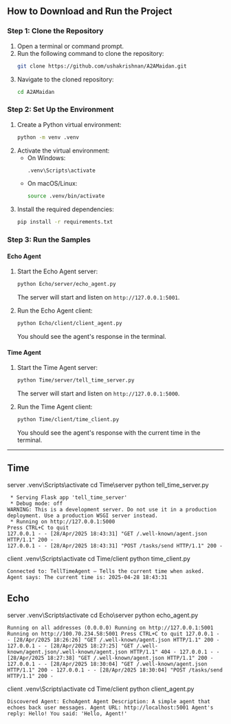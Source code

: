## How to Download and Run the Project

### Step 1: Clone the Repository
1. Open a terminal or command prompt.
2. Run the following command to clone the repository:
   ```bash
   git clone https://github.com/ushakrishnan/A2AMaidan.git
   ```
3. Navigate to the cloned repository:
   ```bash
   cd A2AMaidan
   ```

### Step 2: Set Up the Environment
1. Create a Python virtual environment:
   ```bash
   python -m venv .venv
   ```
2. Activate the virtual environment:
   - On Windows:
     ```bash
     .venv\Scripts\activate
     ```
   - On macOS/Linux:
     ```bash
     source .venv/bin/activate
     ```
3. Install the required dependencies:
   ```bash
   pip install -r requirements.txt
   ```

### Step 3: Run the Samples

#### Echo Agent
1. Start the Echo Agent server:
   ```bash
   python Echo/server/echo_agent.py
   ```
   The server will start and listen on `http://127.0.0.1:5001`.

2. Run the Echo Agent client:
   ```bash
   python Echo/client/client_agent.py
   ```
   You should see the agent's response in the terminal.

#### Time Agent
1. Start the Time Agent server:
   ```bash
   python Time/server/tell_time_server.py
   ```
   The server will start and listen on `http://127.0.0.1:5000`.

2. Run the Time Agent client:
   ```bash
   python Time/client/time_client.py
   ```
   You should see the agent's response with the current time in the terminal.


---

## Time
server
.venv\Scripts\activate
cd Time\server
python tell_time_server.py
```
 * Serving Flask app 'tell_time_server'
 * Debug mode: off
WARNING: This is a development server. Do not use it in a production deployment. Use a production WSGI server instead.
 * Running on http://127.0.0.1:5000
Press CTRL+C to quit
127.0.0.1 - - [28/Apr/2025 18:43:31] "GET /.well-known/agent.json HTTP/1.1" 200 -
127.0.0.1 - - [28/Apr/2025 18:43:31] "POST /tasks/send HTTP/1.1" 200 -
```

client
.venv\Scripts\activate
cd Time/client
python time_client.py
```
Connected to: TellTimeAgent – Tells the current time when asked.
Agent says: The current time is: 2025-04-28 18:43:31
```

## Echo
server
.venv\Scripts\activate
cd Echo\server
python echo_agent.py

`
 Running on all addresses (0.0.0.0)
 Running on http://127.0.0.1:5001
 Running on http://100.70.234.58:5001
Press CTRL+C to quit
127.0.0.1 - - [28/Apr/2025 18:26:26] "GET /.well-known/agent.json HTTP/1.1" 200 -
127.0.0.1 - - [28/Apr/2025 18:27:25] "GET /.well-known/agent.json/.well-known/agent.json HTTP/1.1" 404 -
127.0.0.1 - - [28/Apr/2025 18:27:38] "GET /.well-known/agent.json HTTP/1.1" 200 -
127.0.0.1 - - [28/Apr/2025 18:30:04] "GET /.well-known/agent.json HTTP/1.1" 200 -
127.0.0.1 - - [28/Apr/2025 18:30:04] "POST /tasks/send HTTP/1.1" 200 -
`

client
.venv\Scripts\activate
cd Time/client
python client_agent.py

`Discovered Agent: EchoAgent
Agent Description: A simple agent that echoes back user messages.
Agent URL: http://localhost:5001
Agent's reply: Hello! You said: 'Hello, Agent!'
`
